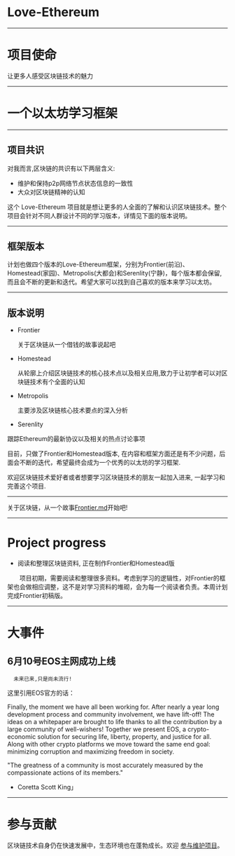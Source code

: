 # Love-Ethereum

-----------------------------------------------------------------------------------------
     
# 项目使命

让更多人感受区块链技术的魅力

------------------------------------------------------------------------------------------

# 一个以太坊学习框架
------------------------------------------------------------------------------------------


## 项目共识

对我而言,区块链的共识有以下两层含义:

*  维护和保持p2p网络节点状态信息的一致性
*  大众对区块链精神的认知

这个 Love-Ethereum 项目就是想让更多的人全面的了解和认识区块链技术。整个项目会针对不同人群设计不同的学习版本，详情见下面的版本说明。

------------------------------------------------------------------------------------------


## 框架版本

计划也做四个版本的Love-Ethereum框架，分别为Frontier(前沿)、Homestead(家园)、Metropolis(大都会)和Serenlity(宁静)，每个版本都会保留,而且会不断的更新和迭代。希望大家可以找到自己喜欢的版本来学习以太坊。


------------------------------------------------------------------------------------------

## 版本说明


* Frontier

  关于区块链从一个借钱的故事说起吧
  
* Homestead

  从轮廓上介绍区块链技术的核心技术点以及相关应用,致力于让初学者可以对区块链技术有个全面的认知

* Metropolis

  主要涉及区块链核心技术要点的深入分析

* Serenlity

 跟踪Ethereum的最新协议以及相关的热点讨论事项



目前，只做了Frontier和Homestead版本, 在内容和框架方面还是有不少问题，后面会不断的迭代，希望最终会成为一个优秀的以太坊的学习框架.


欢迎区块链技术爱好者或者想要学习区块链技术的朋友一起加入进来, 一起学习和完善这个项目.


------------------------------------------------------------------------------------------


关于区块链，从一个故事[Frontier.md](https://github.com/xianfeng92/Love-Ethereum/blob/master/version/Frontier.md)开始吧!



-------------------------------------------------------------------------------------------


# Project progress

* 阅读和整理区块链资料, 正在制作Frontier和Homestead版

　　项目初期，需要阅读和整理很多资料。考虑到学习的逻辑性，对Frontier的框架也会做相应调整，这不是对学习资料的堆砌，会为每一个阅读者负责。本周计划完成Frontier初稿版。



-------------------------------------------------------------------------------------------


# 大事件

## 6月10号EOS主网成功上线
      
      未来已来,只是尚未流行!

这里引用EOS官方的话：

Finally, the moment we have all been working for. After nearly a year long development process and community involvement, we have lift-off! The ideas on a whitepaper are brought to life thanks to all the contribution by a large community of well-wishers!
Together we present EOS, a crypto-economic solution for securing life, liberty, property, and justice for all. Along with other crypto platforms we move toward the same end goal: minimizing corruption and maximizing freedom in society.

"The greatness of a community is most accurately measured by the compassionate actions of its members." 
- Coretta Scott King」

--------------------------------------------------------------------------------------------


# 参与贡献

区块链技术自身仍在快速发展中，生态环境也在蓬勃成长。欢迎 [参与维护项目](https://github.com/xianfeng92/Love-Ethereum/blob/master/contribute.md)。















